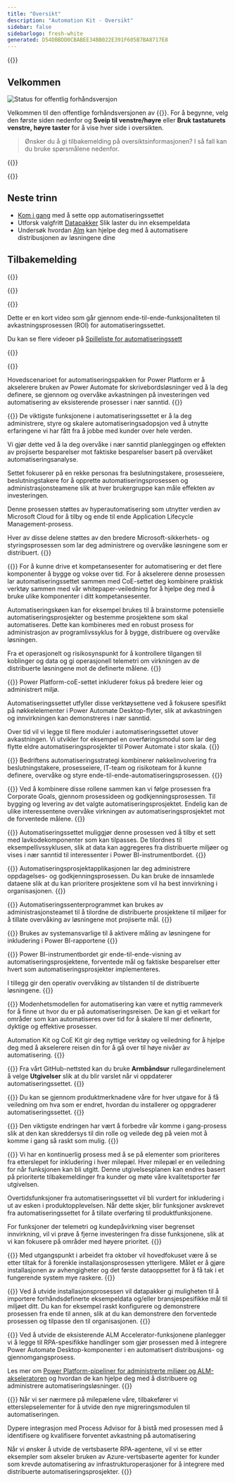 ```yaml
---
title: "Oversikt"
description: "Automation Kit - Oversikt"
sidebar: false
sidebarlogo: fresh-white
generated: D54DBBDD0CBABEE34BB022E391F605B7BA8717E8
---
```


<div class="optional">

{{<toc>}}

## Velkommen

![Status for offentlig forhåndsversjon](/images/illustrations/status-public-preview.svg)

Velkommen til den offentlige forhåndsversjonen av {{<product-name>}}. For å begynne, velg den første siden nedenfor og **Sveip til venstre/høyre** eller **Bruk tastaturets venstre, høyre taster** for å vise hver side i oversikten.

> Ønsker du å gi tilbakemelding på oversiktsinformasjonen? I så fall kan du bruke spørsmålene nedenfor.

</div>

{{<presentation slides="0,1,2,3,4,5,6,7,8,9,10,11,12,13,14,15,16,17,18,19,20">}}

<div class="optional">

{{<presentationStyles>}}

## Neste trinn

- [Kom i gang](/nb/get-started) med å sette opp automatiseringssettet
- Utforsk valgfritt [Datapakker](/nb/features/datapacks) Slik laster du inn eksempeldata
- Undersøk hvordan [Alm](/nb/features/alm) kan hjelpe deg med å automatisere distribusjonen av løsningene dine

## Tilbakemelding

{{<questions name="/content/nb/overview.json" completed="Takk for at du gir tilbakemelding" showNavigationButtons="false" locale="nb">}}

</div>

{{<slideStyles>}}

{{<slide id="slide0" audio="" description="Overview Video" video="VNC0PWBTRwA">}}

Dette er en kort video som går gjennom ende-til-ende-funksjonaliteten til avkastningsprosessen (ROI) for automatiseringssettet.

Du kan se flere videoer på [Spilleliste for automatiseringssett](https://www.youtube.com/playlist?list=PLi9EhCY4z99VlRg4j7D1Or6XfXbUcEWZy)

{{</slide>}}

{{<slide  id="slide1" audio="overview/Slide01.mp3" description="Automation Kit Overview" image="overview/Slide01.SVG" >}}

Hovedscenarioet for automatiseringspakken for Power Platform er å akselerere bruken av Power Automate for skrivebordsløsninger ved å la deg definere, se gjennom og overvåke avkastningen på investeringen ved automatisering av eksisterende prosesser i nær sanntid.
{{</slide>}}

{{<slide  id="slide2" audio="overview/Slide02.mp3" description="Automation Kit Features" image="overview/Slide02.SVG" >}}
De viktigste funksjonene i automatiseringssettet er å la deg administrere, styre og skalere automatiseringsadopsjon ved å utnytte erfaringene vi har fått fra å jobbe med kunder over hele verden.

Vi gjør dette ved å la deg overvåke i nær sanntid planleggingen og effekten av projiserte besparelser mot faktiske besparelser basert på overvåket automatiseringsanalyse.

Settet fokuserer på en rekke personas fra beslutningstakere, prosesseiere, beslutningstakere for å opprette automatiseringsprosessen og administrasjonsteamene slik at hver brukergruppe kan måle effekten av investeringen.

Denne prosessen støttes av hyperautomatisering som utnytter verdien av Microsoft Cloud for å tilby og ende til ende Application Lifecycle Management-prosess.

Hver av disse delene støttes av den bredere Microsoft-sikkerhets- og styringsprosessen som lar deg administrere og overvåke løsningene som er distribuert.
{{</slide>}}

{{<slide  id="slide3" audio="overview/Slide03.mp3" description="Automation Center of Excellence Overview" image="overview/Slide03.SVG" >}}
For å kunne drive et kompetansesenter for automatisering er det flere komponenter å bygge og vokse over tid. For å akselerere denne prosessen lar automatiseringssettet sammen med CoE-settet deg kombinere praktisk verktøy sammen med vår whitepaper-veiledning for å hjelpe deg med å bruke ulike komponenter i ditt kompetansesenter.

Automatiseringskøen kan for eksempel brukes til å brainstorme potensielle automatiseringsprosjekter og bestemme prosjektene som skal automatiseres. Dette kan kombineres med en robust prosess for administrasjon av programlivssyklus for å bygge, distribuere og overvåke løsningen.

Fra et operasjonelt og risikosynspunkt for å kontrollere tilgangen til koblinger og data og gi operasjonell telemetri om virkningen av de distribuerte løsningene mot de definerte målene.
{{</slide>}}

{{<slide  id="slide4" audio="overview/Slide04.mp3" description="Automation Kit vs CoE Kit" image="overview/Slide04.SVG" >}}
Power Platform-coE-settet inkluderer fokus på bredere leier og administrert miljø.

Automatiseringssettet utfyller disse verktøysettene ved å fokusere spesifikt på nøkkelelementer i Power Automate Desktop-flyter, slik at avkastningen og innvirkningen kan demonstreres i nær sanntid.

Over tid vil vi legge til flere moduler i automatiseringssettet utover avkastningen. Vi utvikler for eksempel en overføringsmodul som lar deg flytte eldre automatiseringsprosjekter til Power Automate i stor skala.
{{</slide>}}

{{<slide  id="slide5" audio="overview/Slide05.mp3" description="Corporate Automation Strategy" image="overview/Slide05.SVG" >}}
Bedriftens automatiseringsstrategi kombinerer nøkkelinvolvering fra beslutningstakere, prosesseiere, IT-team og risikoteam for å kunne definere, overvåke og styre ende-til-ende-automatiseringsprosessen.
{{</slide>}}

{{<slide  id="slide6" audio="overview/Slide06.mp3" description="Corporate Automation Strategy" image="overview/Slide06.SVG" >}}
Ved å kombinere disse rollene sammen kan vi følge prosessen fra Corporate Goals, gjennom prosessideen og godkjenningsprosessen. Til bygging og levering av det valgte automatiseringsprosjektet. Endelig kan de ulike interessentene overvåke virkningen av automatiseringsprosjektet mot de forventede målene.
{{</slide>}}

{{<slide  id="slide7" audio="overview/Slide07.mp3" description="Leveraging Automation Kit" image="overview/Slide07.SVG" >}}
Automatiseringssettet muliggjør denne prosessen ved å tilby et sett med lavkodekomponenter som kan tilpasses. De tilordnes til eksempellivssyklusen, slik at data kan aggregeres fra distribuerte miljøer og vises i nær sanntid til interessenter i Power BI-instrumentbordet.
{{</slide>}}

{{<slide  id="slide8" audio="overview/Slide08.mp3" description="Automation Projects" image="overview/Slide08.SVG" >}}
Automatiseringsprosjektapplikasjonen lar deg administrere oppdagelses- og godkjenningsprosessen. Du kan bruke de innsamlede dataene slik at du kan prioritere prosjektene som vil ha best innvirkning i organisasjonen.
{{</slide>}}

{{<slide  id="slide9" audio="overview/Slide09.mp3" description="Automation Center" image="overview/Slide09.SVG" >}}
Automatiseringssenterprogrammet kan brukes av administrasjonsteamet til å tilordne de distribuerte prosjektene til miljøer for å tillate overvåking av løsningene mot projiserte mål.
{{</slide>}}

{{<slide  id="slide10" audio="overview/Slide10.mp3" description="Automation Solution Manager" image="overview/Slide10.SVG" >}}
Brukes av systemansvarlige til å aktivere måling av løsningene for inkludering i Power BI-rapportene
{{</slide>}}

{{<slide  id="slide11" audio="overview/Slide11.mp3" description="Power BI Dashboard" image="overview/Slide11.SVG" >}}
Power BI-instrumentbordet gir ende-til-ende-visning av automatiseringsprosjektene, forventede mål og faktiske besparelser etter hvert som automatiseringsprosjekter implementeres.

I tillegg gir den operativ overvåking av tilstanden til de distribuerte løsningene.
{{</slide>}}

{{<slide  id="slide12" audio="overview/Slide12.mp3" description="Automation Maturity Model" image="overview/Slide12.SVG" >}}
Modenhetsmodellen for automatisering kan være et nyttig rammeverk for å finne ut hvor du er på automatiseringsreisen. De kan gi et veikart for områder som kan automatiseres over tid for å skalere til mer definerte, dyktige og effektive prosesser.

Automation Kit og CoE Kit gir deg nyttige verktøy og veiledning for å hjelpe deg med å akselerere reisen din for å gå over til høye nivåer av automatisering.
{{</slide>}}

{{<slide  id="slide13" audio="overview/Slide13.mp3" description="Monitor Automation Kit Releases" image="overview/Slide13.SVG" >}}
Fra vårt GitHub-nettsted kan du bruke **Armbåndsur** rullegardinelement å velge **Utgivelser** slik at du blir varslet når vi oppdaterer automatiseringssettet.
{{</slide>}}

{{<slide  id="slide14" audio="overview/Slide14.mp3" description="Automation Kit Release" image="overview/Slide14-Nov2022.SVG" >}}
Du kan se gjennom produktmerknadene våre for hver utgave for å få veiledning om hva som er endret, hvordan du installerer og oppgraderer automatiseringssettet.
{{</slide>}}

{{<slide  id="slide15" audio="overview/Slide15.mp3" description="Automation Kit Getting Started" image="overview/Slide15.SVG" >}}
Den viktigste endringen har vært å forbedre vår komme i gang-prosess slik at den kan skreddersys til din rolle og veilede deg på veien mot å komme i gang så raskt som mulig.
{{</slide>}}

{{<slide  id="slide16" audio="overview/Slide16.mp3" description="What's Next" image="overview/Slide16.SVG" >}}
Vi har en kontinuerlig prosess med å se på elementer som prioriteres fra etterslepet for inkludering i hver milepæl. Hver milepæl er en veiledning for når funksjonen kan bli utgitt. Denne utgivelsesplanen kan endres basert på prioriterte tilbakemeldinger fra kunder og møte våre kvalitetsporter før utgivelsen.

Overtidsfunksjoner fra automatiseringssettet vil bli vurdert for inkludering i ut av esken i produktopplevelsen. Når dette skjer, blir funksjoner avskrevet fra automatiseringssettet for å tillate overføring til produktfunksjonene.

For funksjoner der telemetri og kundepåvirkning viser begrenset innvirkning, vil vi prøve å fjerne investeringen fra disse funksjonene, slik at vi kan fokusere på områder med høyere prioritet.
{{</slide>}}

{{<slide  id="slide17" audio="overview/Slide17.mp3" description="Simplifying the Install Process" image="overview/Slide17.SVG" >}}
Med utgangspunkt i arbeidet fra oktober vil hovedfokuset være å se etter tiltak for å forenkle installasjonsprosessen ytterligere. Målet er å gjøre installasjonen av avhengigheter og det første dataoppsettet for å få tak i et fungerende system mye raskere.
{{</slide>}}

{{<slide  id="slide18" audio="overview/Slide18.mp3" description="Sample Data" image="overview/Slide18.SVG" >}}
Ved å utvide installasjonsprosessen vil datapakker gi muligheten til å importere forhåndsdefinerte eksempeldata og/eller bransjespesifikke mål til miljøet ditt. Du kan for eksempel raskt konfigurere og demonstrere prosessen fra ende til annen, slik at du kan demonstrere den forventede prosessen og tilpasse den til organisasjonen.
{{</slide>}}

{{<slide  id="slide19" audio="overview/Slide19.mp3" description="End to end ALM" image="overview/Slide19.SVG" >}}
Ved å utvide de eksisterende ALM Accelerator-funksjonene planlegger vi å legge til RPA-spesifikke handlinger som gjør prosessen med å integrere Power Automate Desktop-komponenter i en automatisert distribusjons- og gjennomgangsprosess.

Les mer om [Power Platform-pipeliner for administrerte miljøer og ALM-akseleratoren](/nb/features/alm) og hvordan de kan hjelpe deg med å distribuere og administrere automatiseringsløsninger.
{{</slide>}}

{{<slide  id="slide20" audio="overview/Slide20.mp3" description="Futures" image="overview/Slide20.SVG" >}}
Når vi ser nærmere på milepælene våre, tilbakefører vi etterslepselementer for å utvide den nye migreringsmodulen til automatiseringen.

Dypere integrasjon med Process Advisor for å bistå med prosessen med å identifisere og kvalifisere forventet avkastning på automatisering

Når vi ønsker å utvide de vertsbaserte RPA-agentene, vil vi se etter eksempler som akseler bruken av Azure-vertsbaserte agenter for kunder som krevde automatisering av infrastrukturoperasjoner for å integrere med distribuerte automatiseringsprosjekter.
{{</slide>}}
